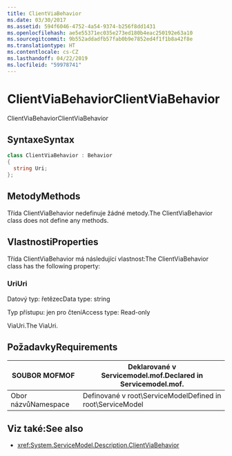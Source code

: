 ```yaml
---
title: ClientViaBehavior
ms.date: 03/30/2017
ms.assetid: 594f6046-4752-4a54-9374-b256f8dd1431
ms.openlocfilehash: ae5e55371ec035e273ed180b4eac250192e63a10
ms.sourcegitcommit: 9b552addadfb57fab0b9e7852ed4f1f1b8a42f8e
ms.translationtype: HT
ms.contentlocale: cs-CZ
ms.lasthandoff: 04/22/2019
ms.locfileid: "59978741"
---
```

# <a name="clientviabehavior"></a><span data-ttu-id="8aa7c-102">ClientViaBehavior</span><span class="sxs-lookup"><span data-stu-id="8aa7c-102">ClientViaBehavior</span></span>
<span data-ttu-id="8aa7c-103">ClientViaBehavior</span><span class="sxs-lookup"><span data-stu-id="8aa7c-103">ClientViaBehavior</span></span>  
  
## <a name="syntax"></a><span data-ttu-id="8aa7c-104">Syntaxe</span><span class="sxs-lookup"><span data-stu-id="8aa7c-104">Syntax</span></span>  
  
```csharp
class ClientViaBehavior : Behavior  
{  
  string Uri;  
};  
```  
  
## <a name="methods"></a><span data-ttu-id="8aa7c-105">Metody</span><span class="sxs-lookup"><span data-stu-id="8aa7c-105">Methods</span></span>  
 <span data-ttu-id="8aa7c-106">Třída ClientViaBehavior nedefinuje žádné metody.</span><span class="sxs-lookup"><span data-stu-id="8aa7c-106">The ClientViaBehavior class does not define any methods.</span></span>  
  
## <a name="properties"></a><span data-ttu-id="8aa7c-107">Vlastnosti</span><span class="sxs-lookup"><span data-stu-id="8aa7c-107">Properties</span></span>  
 <span data-ttu-id="8aa7c-108">Třída ClientViaBehavior má následující vlastnost:</span><span class="sxs-lookup"><span data-stu-id="8aa7c-108">The ClientViaBehavior class has the following property:</span></span>  
  
### <a name="uri"></a><span data-ttu-id="8aa7c-109">Uri</span><span class="sxs-lookup"><span data-stu-id="8aa7c-109">Uri</span></span>  
 <span data-ttu-id="8aa7c-110">Datový typ: řetězec</span><span class="sxs-lookup"><span data-stu-id="8aa7c-110">Data type: string</span></span>  
  
 <span data-ttu-id="8aa7c-111">Typ přístupu: jen pro čtení</span><span class="sxs-lookup"><span data-stu-id="8aa7c-111">Access type: Read-only</span></span>  
  
 <span data-ttu-id="8aa7c-112">ViaUri.</span><span class="sxs-lookup"><span data-stu-id="8aa7c-112">The ViaUri.</span></span>  
  
## <a name="requirements"></a><span data-ttu-id="8aa7c-113">Požadavky</span><span class="sxs-lookup"><span data-stu-id="8aa7c-113">Requirements</span></span>  
  
|<span data-ttu-id="8aa7c-114">SOUBOR MOF</span><span class="sxs-lookup"><span data-stu-id="8aa7c-114">MOF</span></span>|<span data-ttu-id="8aa7c-115">Deklarované v Servicemodel.mof.</span><span class="sxs-lookup"><span data-stu-id="8aa7c-115">Declared in Servicemodel.mof.</span></span>|  
|---------|-----------------------------------|  
|<span data-ttu-id="8aa7c-116">Obor názvů</span><span class="sxs-lookup"><span data-stu-id="8aa7c-116">Namespace</span></span>|<span data-ttu-id="8aa7c-117">Definované v root\ServiceModel</span><span class="sxs-lookup"><span data-stu-id="8aa7c-117">Defined in root\ServiceModel</span></span>|  
  
## <a name="see-also"></a><span data-ttu-id="8aa7c-118">Viz také:</span><span class="sxs-lookup"><span data-stu-id="8aa7c-118">See also</span></span>

- <xref:System.ServiceModel.Description.ClientViaBehavior>
